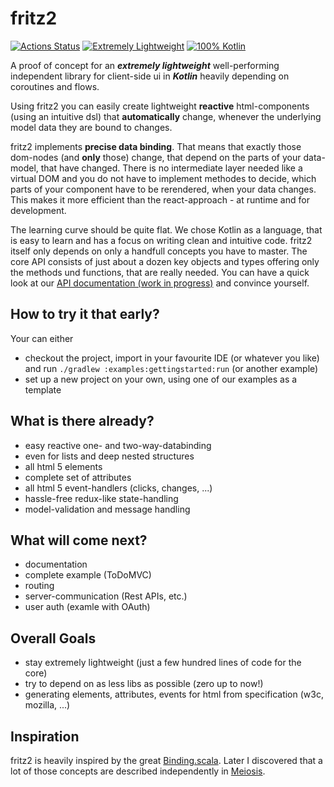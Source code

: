 # fritz2

[![Actions Status](https://github.com/jwstegemann/fritz2/workflows/build/badge.svg)](https://github.com/jwstegemann/fritz2/actions)
[![Extremely Lightweight](https://tokei.rs/b1/github/jwstegemann/fritz2?category=code)](http://todomvc.com/examples/fritz2/)
[![100% Kotlin](https://img.shields.io/badge/pure%20Kotlin-100%25-blue)](https://play.kotlinlang.org/)

A proof of concept for an ***extremely lightweight*** well-performing independent library for client-side ui in ***Kotlin*** heavily depending on coroutines and flows.

Using fritz2 you can easily create lightweight **reactive** html-components (using an intuitive dsl) that **automatically** change, whenever the underlying model data they are bound to changes.

fritz2 implements **precise data binding**. That means that exactly those dom-nodes (and **only** those) change, that depend on the parts of your data-model, that have changed. 
There is no intermediate layer needed like a virtual DOM and you do not have to implement methodes to decide, which parts of your component have to be rerendered, when your data changes.
This makes it more efficient than the react-approach - at runtime and for development.

The learning curve should be quite flat. We chose Kotlin as a language, that is easy to learn and has a focus on writing clean and intuitive code.
fritz2 itself only depends on only a handfull concepts you have to master. The core API consists of just about a dozen key objects and types offering only the methods und functions, that are really needed. You can have a quick look at our [API documentation (work in progress)](https://jwstegemann.github.io/fritz2/dokka/fritz2/) and convince yourself.  


## How to try it that early?
Your can either
* checkout the project, import in your favourite IDE (or whatever you like) and run `./gradlew :examples:gettingstarted:run` (or another example)
* set up a new project on your own, using one of our examples as a template

## What is there already?

- easy reactive one- and two-way-databinding
- even for lists and deep nested structures
- all html 5 elements
- complete set of attributes 
- all html 5 event-handlers (clicks, changes, ...)
- hassle-free redux-like state-handling
- model-validation and message handling 

## What will come next?

- documentation
- complete example (ToDoMVC)
- routing
- server-communication (Rest APIs, etc.)
- user auth (examle with OAuth)

## Overall Goals

- stay extremely lightweight (just a few hundred lines of code for the core)
- try to depend on as less libs as possible (zero up to now!)
- generating elements, attributes, events for html from specification (w3c, mozilla, ...)

## Inspiration

fritz2 is heavily inspired by the great [Binding.scala](https://github.com/ThoughtWorksInc/Binding.scala). Later I discovered that a lot of those concepts are described independently in [Meiosis](https://meiosis.js.org/).